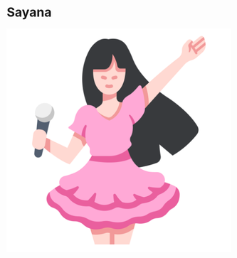 # Sayana

![sayana logo](https://raw.githubusercontent.com/sayanajs/sayana/refs/heads/main/.github/media/sayana.svg)
